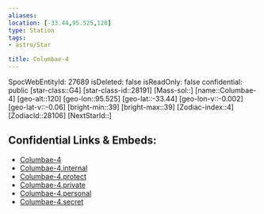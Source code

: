 ```yaml
---
aliases: 
location: [-33.44,95.525,120]
type: Station
tags:
- astro/Star

title: Columbae-4
---
```

SpocWebEntityId: 27689
isDeleted: false
isReadOnly: false
confidential: public
[star-class::G4]
[star-class-id::28191]
[Mass-sol::]
[name::Columbae-4]
[geo-alt::120]
[geo-lon::95.525]
[geo-lat::-33.44]
[geo-lon-v::-0.002]
[geo-lat-v::-0.06]
[bright-min::39]
[bright-max::39]
[Zodiac-index::4]
[ZodiacId::28106]
[NextStarId::]



## Confidential Links & Embeds: 
- [Columbae-4](../../../_public/astro/Star/Columbae-4.md) 
- [Columbae-4.internal](../../../_internal/astro/Star/Columbae-4.internal.md) 
- [Columbae-4.protect](../../../_protect/astro/Star/Columbae-4.protect.md) 
- [Columbae-4.private](../../../_private/astro/Star/Columbae-4.private.md) 
- [Columbae-4.personal](../../../_personal/astro/Star/Columbae-4.personal.md) 
- [Columbae-4.secret](../../../_secret/astro/Star/Columbae-4.secret.md)

